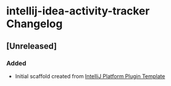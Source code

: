 <!-- Keep a Changelog guide -> https://keepachangelog.com -->

# intellij-idea-activity-tracker Changelog

## [Unreleased]
### Added
- Initial scaffold created from [IntelliJ Platform Plugin Template](https://github.com/JetBrains/intellij-platform-plugin-template)
